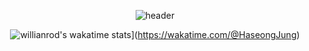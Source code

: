 <div align="center">
  
  ![header](https://capsule-render.vercel.app/api?type=Waving&color=auto&height=200&section=header&text=Haseong%20Jung&fontSize=35&animation=fadeIn&fontAlignY=40)
  <!--[![Top Langs](https://github-readme-stats.vercel.app/api/top-langs/?username=HaseongJung&layout=donut)](https://github.com/HaseongJung/github-readme-stats)/-->
  ![willianrod's wakatime stats](https://github-readme-stats.vercel.app/api/wakatime?username=HaseongJung)](https://wakatime.com/@HaseongJung)
</div>
